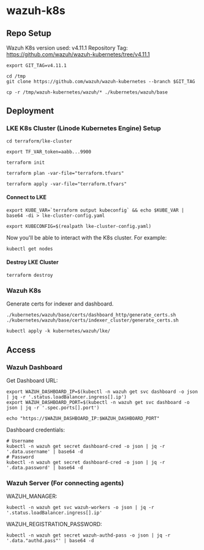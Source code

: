 # wazuh-k8s

## Repo Setup
Wazuh K8s version used: v4.11.1
Repository Tag: https://github.com/wazuh/wazuh-kubernetes/tree/v4.11.1


```shell
export GIT_TAG=v4.11.1
```

```shell
cd /tmp
git clone https://github.com/wazuh/wazuh-kubernetes --branch $GIT_TAG
```

```shell
cp -r /tmp/wazuh-kubernetes/wazuh/* ./kubernetes/wazuh/base
```

## Deployment
### LKE K8s Cluster (Linode Kubernetes Engine) Setup

```shell
cd terraform/lke-cluster
```

```shell
export TF_VAR_token=aabb...9900
```

```shell
terraform init
```

```shell
terraform plan -var-file="terraform.tfvars"
```

```shell
terraform apply -var-file="terraform.tfvars"
```

#### Connect to LKE
```shell
export KUBE_VAR=`terraform output kubeconfig` && echo $KUBE_VAR | base64 -di > lke-cluster-config.yaml
```

```shell
export KUBECONFIG=$(realpath lke-cluster-config.yaml)
```

Now you'll be able to interact with the K8s cluster.
For example:
```shell
kubectl get nodes
```

#### Destroy LKE Cluster
```shell
terraform destroy
```

### Wazuh K8s

Generate certs for indexer and dashboard.
```shell
./kubernetes/wazuh/base/certs/dashboard_http/generate_certs.sh
./kubernetes/wazuh/base/certs/indexer_cluster/generate_certs.sh
```

```shell
kubectl apply -k kubernetes/wazuh/lke/
```

## Access
### Wazuh Dashboard

Get Dashboard URL:
```shell
export WAZUH_DASHBOARD_IP=$(kubectl -n wazuh get svc dashboard -o json | jq -r '.status.loadBalancer.ingress[].ip')
export WAZUH_DASHBOARD_PORT=$(kubectl -n wazuh get svc dashboard -o json | jq -r '.spec.ports[].port')
```

```shell
echo "https://$WAZUH_DASHBOARD_IP:$WAZUH_DASHBOARD_PORT"
```

Dashboard credentials:
```shell
# Username
kubectl -n wazuh get secret dashboard-cred -o json | jq -r '.data.username' | base64 -d
# Password
kubectl -n wazuh get secret dashboard-cred -o json | jq -r '.data.password' | base64 -d
```

### Wazuh Server (For connecting agents)
WAZUH_MANAGER:
```shell
kubectl -n wazuh get svc wazuh-workers -o json | jq -r '.status.loadBalancer.ingress[].ip'
```

WAZUH_REGISTRATION_PASSWORD:
```shell
kubectl -n wazuh get secret wazuh-authd-pass -o json | jq -r '.data."authd.pass"' | base64 -d
```